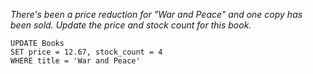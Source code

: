 *There's been a price reduction for "War and Peace" and one copy has been sold. Update the price and stock count for this book.*

    UPDATE Books
    SET price = 12.67, stock_count = 4
    WHERE title = 'War and Peace'
    